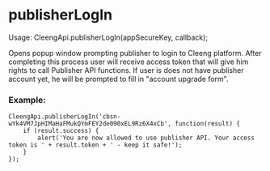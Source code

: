 publisherLogIn
==============

Usage:
    CleengApi.publisherLogIn(appSecureKey, callback);

Opens popup window prompting publisher to login to Cleeng platform. After completing this process user will
receive access token that will give him rights to call Publisher API functions.
If user is does not have publisher account yet, he will be prompted to fill in "account upgrade form".

### Example:

    CleengApi.publisherLogIn('cbsn-wYk4VM7JpHIMaHaFMukQYmFEY2de090xEL9Rz6X4xCb', function(result) {
        if (result.success) {
            alert('You are now allowed to use publisher API. Your access token is ' + result.token + ' - keep it safe!');
        }
    });
